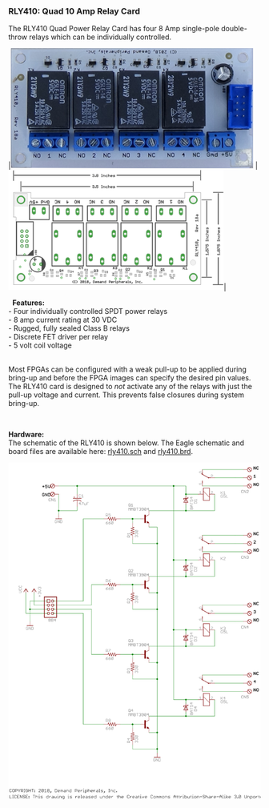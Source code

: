 ### RLY410: Quad 10 Amp Relay Card

The RLY410 Quad Power Relay Card has four 8 Amp single-pole double-throw
relays which can be individually controlled.


|<img src=rly410.jpg height=240>
|<img src=rly410_outline.png height=240>|

 
**Features:** <br>
 \- Four individually controlled SPDT power relays<br>
 \- 8 amp current rating at 30 VDC<br>
 \- Rugged, fully sealed Class B relays<br>
 \- Discrete FET driver per relay<br>
 \- 5 volt coil voltage<br>
<br>

Most FPGAs can be configured with a weak pull-up to be applied during
bring-up and before the FPGA images can specify the desired pin values.
The RLY410 card is designed to *not* activate any of the relays with
just the pull-up voltage and current.  This prevents false closures
during system bring-up.

 

**Hardware:** <br>
The schematic of the RLY410 is shown below. The Eagle schematic and
board files are available here: [rly410.sch](rly410.sch) and
[rly410.brd](rly410.brd).

<img src=rly410.svg>

